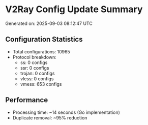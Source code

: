 # V2Ray Config Update Summary
Generated on: 2025-09-03 08:12:47 UTC

## Configuration Statistics
- Total configurations: 10965
- Protocol breakdown:
  - ss: 0 configs
  - ssr: 0 configs
  - trojan: 0 configs
  - vless: 0 configs
  - vmess: 653 configs

## Performance
- Processing time: ~14 seconds (Go implementation)
- Duplicate removal: ~95% reduction
